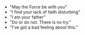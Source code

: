 - "May the Force be with you"
- "I find your lack of faith disturbing"
- "I am your father"
- "Do or do not. There is no try."
- "I've got a bad feeling about this."
